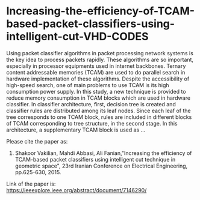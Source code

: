 # Increasing-the-efficiency-of-TCAM-based-packet-classifiers-using-intelligent-cut-VHD-CODES



Using packet classifier algorithms in packet processing network systems is the key idea to process packets rapidly. These algorithms are so important, especially in processor equipments used in internet backbones. Ternary content addressable memories (TCAM) are used to do parallel search in hardware implementation of these algorithms. Despite the accessibility of high-speed search, one of main problems to use TCAM is its high consumption power supply. In this study, a new technique is provided to reduce memory consumption in TCAM blocks which are used in hardware classifier. In classifier architecture, first, decision tree is created and classifier rules are distributed among its leaf nodes. Since each leaf of the tree corresponds to one TCAM block, rules are included in different blocks of TCAM corresponding to tree structure, in the second stage. In this architecture, a supplementary TCAM block is used as …

Please cite the paper as: 
1) Shakoor Vakilian, Mahdi Abbasi, Ali Fanian,"Increasing the efficiency of TCAM-based packet classifiers using intelligent cut technique in geometric space", 23rd Iranian Conference on Electrical Engineering, pp.625-630, 2015. 

Link of the paper is: https://ieeexplore.ieee.org/abstract/document/7146290/

